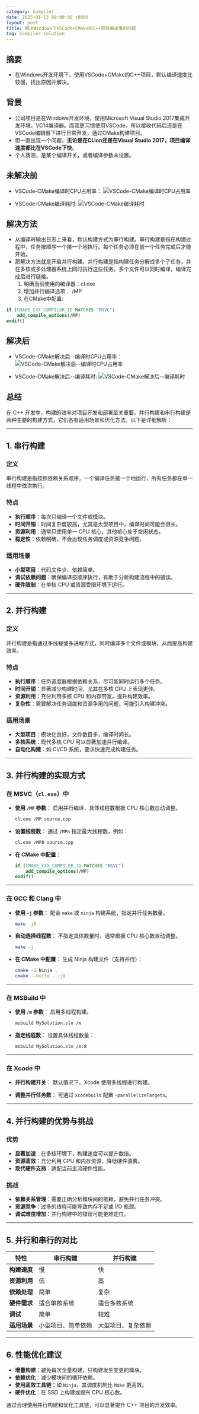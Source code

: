 ```yaml
---
category: Compiler
date: 2025-01-13 09:00:00 +0800
layout: post
title: 解决Windows下VSCode+CMake的C++项目编译慢的问题
tag: compiler solution
---
```

## 摘要

+ 在Windows开发环境下，使用VSCode+CMake的C++项目，默认编译速度比较慢，找出原因并解决。

<!--more-->

## 背景

+ 公司项目是在Windows开发环境，使用Microsoft Visual Studio 2017集成开发环境，VC14编译器。而我更习惯使用VSCode，所以接收代码后还是在VSCode编辑器下进行日常开发，通过CMake构建项目。
+ 但一直出现一个问题，**无论是在CLion还是在Visual Studio 2017，项目编译速度都比在VSCode下快**。
+ 个人猜测，是某个编译开关，或者编译参数未设置。

## 未解决前

+ VSCode-CMake编译时CPU占用率：
![VSCode-CMake编译时CPU占用率](/images/Compiler/VSCode-CMake编译时CPU占用率.png)

+ VSCode-CMake编译耗时:
![VSCode-CMake编译耗时](/images/Compiler/VSCode-CMake编译耗时.png)

## 解决方法

+ 从编译时输出日志上来看，默认构建方式为串行构建。串行构建是指在构建过程中，任务按顺序一个接一个地执行。每个任务必须在前一个任务完成后才能开始。
+ 那解决方法就是开启并行构建。并行构建是指构建任务分解成多个子任务，并在多核或多处理器系统上同时执行这些任务。多个文件可以同时编译，编译完成后进行链接。
  1. 明确当前使用的编译器：cl.exe
  2. 增加并行编译选项： /MP
  3. 在CMake中配置:
```cmake
if (CMAKE_CXX_COMPILER_ID MATCHES "MSVC")
    add_compile_options(/MP)
endif()
```

## 解决后

+ VSCode-CMake解决后--编译时CPU占用率：
![VSCode-CMake解决后--编译时CPU占用率](/images/Compiler/VSCode-CMake解决后--编译时CPU占用率.png)

+ VSCode-CMake解决后--编译耗时:
![VSCode-CMake解决后--编译耗时](/images/Compiler/VSCode-CMake解决后--编译耗时.png)

## 总结

在 C++ 开发中，构建的效率对项目开发和部署至关重要。并行构建和串行构建是两种主要的构建方式，它们各有适用场景和优化方法。以下是详细解析：

---

## **1. 串行构建**

### **定义**
串行构建是指按照依赖关系顺序，一个编译任务接一个地运行，所有任务都在单一线程中依次执行。

### **特点**
- **执行顺序**：每次只编译一个文件或模块。
- **时间开销**：时间复杂度较高，尤其是大型项目中，编译时间可能会很长。
- **资源利用**：通常只使用单一 CPU 核心，其他核心处于空闲状态。
- **稳定性**：依赖明确，不会出现任务调度或资源竞争问题。

### **适用场景**
- **小型项目**：代码文件少、依赖简单。
- **调试依赖问题**：确保编译按顺序执行，有助于分析构建流程中的错误。
- **硬件限制**：在单核 CPU 或资源受限环境下运行。

---

## **2. 并行构建**

### **定义**
并行构建是指通过多线程或多进程方式，同时编译多个文件或模块，从而提高构建效率。

### **特点**
- **执行顺序**：任务调度器根据依赖关系，尽可能同时运行多个任务。
- **时间开销**：显著减少构建时间，尤其在多核 CPU 上表现更佳。
- **资源利用**：充分利用多核 CPU 和内存带宽，提升构建效率。
- **复杂性**：需要解决任务调度和资源争用的问题，可能引入构建冲突。

### **适用场景**
- **大型项目**：模块化良好，文件数目多，编译时间长。
- **多核系统**：现代多核 CPU 可以显著加速并行编译。
- **自动化构建**：如 CI/CD 系统，要求快速完成构建任务。

---

## **3. 并行构建的实现方式**

### **在 MSVC（`cl.exe`）中**
- **使用 `/MP` 参数**：
  启用并行编译，具体线程数根据 CPU 核心数自动调整。
  ```bash
  cl.exe /MP source.cpp
  ```

- **设置线程数**：
  通过 `/MPn` 指定最大线程数，例如：
  ```bash
  cl.exe /MP8 source.cpp
  ```

- **在 CMake 中配置**：
  ```cmake
  if (CMAKE_CXX_COMPILER_ID MATCHES "MSVC")
      add_compile_options(/MP)
  endif()
  ```

---

### **在 GCC 和 Clang 中**
- **使用 `-j` 参数**：
  配合 `make` 或 `ninja` 构建系统，指定并行任务数量。
  ```bash
  make -j8
  ```

- **自动选择线程数**：
  不指定具体数量时，通常根据 CPU 核心数自动调整。
  ```bash
  make -j
  ```

- **在 CMake 中配置**：
  生成 Ninja 构建文件（支持并行）：
  ```bash
  cmake -G Ninja .
  cmake --build . -j8
  ```

---

### **在 MSBuild 中**
- **使用 `/m` 参数**：
  启用多线程构建。
  ```bash
  msbuild MySolution.sln /m
  ```

- **指定线程数**：
  设置具体线程数量：
  ```bash
  msbuild MySolution.sln /m:8
  ```

---

### **在 Xcode 中**
- **并行构建开关**：
  默认情况下，Xcode 使用多线程进行构建。

- **调整并行任务数**：
  可通过 `xcodebuild` 配置 `-parallelizeTargets`。

---

## **4. 并行构建的优势与挑战**

### **优势**
- **显著加速**：在多核环境下，构建速度可以提升数倍。
- **资源高效**：充分利用 CPU 和内存资源，降低硬件浪费。
- **现代硬件支持**：适配当前主流硬件性能。

### **挑战**
- **依赖关系管理**：需要正确分析模块间的依赖，避免并行任务冲突。
- **资源竞争**：过多的线程可能导致内存不足或 I/O 瓶颈。
- **调试难度增加**：并行构建中的错误可能更难定位。

---

## **5. 并行和串行的对比**

| **特性**     | **串行构建**       | **并行构建**       |
| ------------ | ------------------ | ------------------ |
| **构建速度** | 慢                 | 快                 |
| **资源利用** | 低                 | 高                 |
| **依赖处理** | 简单               | 复杂               |
| **硬件需求** | 适合单核系统       | 适合多核系统       |
| **调试**     | 简单               | 较难               |
| **适用场景** | 小型项目、简单依赖 | 大型项目、复杂依赖 |

---

## **6. 性能优化建议**
- **增量构建**：避免每次全量构建，只构建发生变更的模块。
- **依赖优化**：减少模块间的循环依赖。
- **使用高效工具链**：如 `Ninja`，其调度机制比 `Make` 更高效。
- **硬件优化**：在 SSD 上构建或提升 CPU 核心数。

通过合理使用并行构建和优化工具链，可以显著提升 C++ 项目的开发效率。